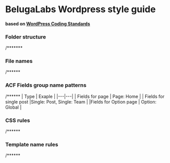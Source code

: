 # BelugaLabs Wordpress style guide
#### based on [WordPress Coding Standards](https://codex.wordpress.org/WordPress_Coding_Standards)


### Folder structure
/*******

### File names
/******

### ACF Fields group name patterns
/******
| Type   |  Exaple |
|---|---|
| Fields for page   |  Page: Home |
|  Fields for single post  |Single: Post, Single: Team  |
|Fields for Option page   |  Option: Global |



### CSS rules
/******

### Template name rules
/******
